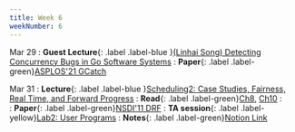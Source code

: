 ```yaml
---
title: Week 6
weekNumber: 6
---
```


Mar 29
: **Guest Lecture**{: .label .label-blue }[(Linhai Song) Detecting Concurrency Bugs in Go Software Systems](https://songlh.github.io/)
    : **Paper**{: .label .label-green}[ASPLOS'21 GCatch](https://dl.acm.org/doi/abs/10.1145/3445814.3446756)

Mar 31
: **Lecture**{: .label .label-blue }[Scheduling2: Case Studies, Fairness, Real Time, and Forward Progress](/sp22/assets/slides/lec11_scheduling2.pdf)
    : **Read**{: .label .label-green}[Ch8](https://pages.cs.wisc.edu/~remzi/OSTEP/cpu-sched-mlfq.pdf), [Ch10](https://pages.cs.wisc.edu/~remzi/OSTEP/cpu-sched-multi.pdf)
: &emsp;
    : **Paper**{: .label .label-green}[NSDI'11 DRF](https://www.usenix.org/conference/nsdi11/dominant-resource-fairness-fair-allocation-multiple-resource-types)
: **TA session**{: .label .label-yellow}[Lab2: User Programs](/sp22/assets/slides/TA_session3.pdf)
    : **Notes**{: .label .label-green}[Notion Link](https://horse-polka-a25.notion.site/lab2-User-Programs-ca2f3efa8b674ebca975d7f82109b431)
